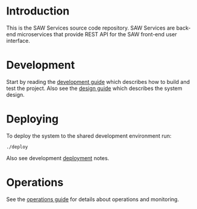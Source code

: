 # Introduction

This is the SAW Services source code repository.  SAW Services are
back-end microservices that provide REST API for the SAW front-end
user interface.

# Development

Start by reading the [development guide](doc/development.md) which
describes how to build and test the project.  Also see
the [design guide](doc/design.md) which describes the system design.

# Deploying

To deploy the system to the shared development environment run:

    ./deploy

Also see development [deployment](deploy/README.md) notes.

# Operations

See the [operations guide](doc/operations.md) for details about
operations and monitoring.
